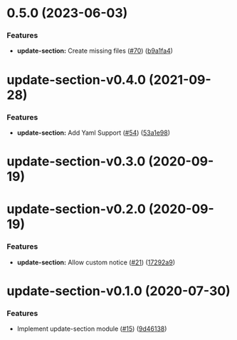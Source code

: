 <a name="0.5.0"></a>
# 0.5.0 (2023-06-03)


### Features

* **update-section:** Create missing files ([#70](https://github.com/ls-age/devtools/issues/70)) ([b9a1fa4](https://github.com/ls-age/devtools/commits/b9a1fa4))




<a name="update-section-v0.4.0"></a>
# update-section-v0.4.0 (2021-09-28)


### Features

* **update-section:** Add Yaml Support ([#54](https://github.com/ls-age/devtools/issues/54)) ([53a1e98](https://github.com/ls-age/devtools/commits/53a1e98))




<a name="update-section-v0.3.0"></a>
# update-section-v0.3.0 (2020-09-19)




<a name="update-section-v0.2.0"></a>
# update-section-v0.2.0 (2020-09-19)


### Features

* **update-section:** Allow custom notice ([#21](https://github.com/ls-age/devtools/issues/21)) ([17292a9](https://github.com/ls-age/devtools/commits/17292a9))




<a name="update-section-v0.1.0"></a>
# update-section-v0.1.0 (2020-07-30)


### Features

* Implement update-section module ([#15](https://github.com/ls-age/devtools/issues/15)) ([9d46138](https://github.com/ls-age/devtools/commits/9d46138))



